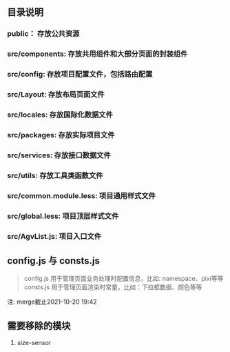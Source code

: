 ## 目录说明

### public： 存放公共资源

### src/components: 存放共用组件和大部分页面的封装组件

### src/config: 存放项目配置文件，包括路由配置

### src/Layout: 存放布局页面文件

### src/locales: 存放国际化数据文件

### src/packages: 存放实际项目文件

### src/services: 存放接口数据文件

### src/utils: 存放工具类函数文件

### src/common.module.less: 项目通用样式文件

### src/global.less: 项目顶层样式文件

### src/AgvList.js: 项目入口文件


## config.js 与 consts.js
> config.js 用于管理页面业务处理时配置信息，比如: namespace、pixi等等
> consts.js 用于管理页面渲染时常量，比如：下拉框数据、颜色等等


注: merge截止2021-10-20 19:42

## 需要移除的模块
1. size-sensor
